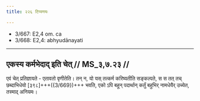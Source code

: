 ```yaml
---
title: २२६ टिप्पणयः

---
```

- 3/667: E2,4 om. ca
- 3/668: E2,4: abhyudānayati

____________________________________________


## एकस्य कर्मभेदाद् इति चेत् // MS_३,७.२३ //

एवं चेत् प्रतिज्ञायते - एतावतो वृणीतेति। तन् न, यो यस् तत्कर्म करिष्यतीति सङ्कल्पते, स स तत् तच् छब्दाभिधेयो [३९८]+++({3/669})+++ भवति, एको ऽपि बहून् पदार्थान् कर्तुं बहुभिर् नामधेयैर् उच्येत, तस्माद् अनियमः।